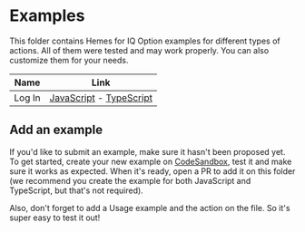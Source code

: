 # Examples

This folder contains Hemes for IQ Option examples for different types of actions. All of
them were tested and may work properly. You can also customize them for your
needs.

| Name   | Link                                                            |
| ------ | --------------------------------------------------------------- |
| Log In | [JavaScript](./logIn.js) - [TypeScript](./typescript/logIn.tsx) |

## Add an example

If you'd like to submit an example, make sure it hasn't been proposed yet. To get started,
create your new example on [CodeSandbox](https://codesandbox.io/), test it and make sure it works as expected. When it's ready, open a PR to add it on this folder (we recommend you create the example for both JavaScript and TypeScript, but that's not required).

Also, don't forget to add a Usage example and the action on the file. So it's super easy to test it out!
